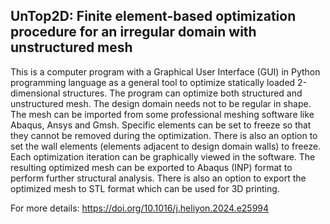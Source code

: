 ## UnTop2D: Finite element-based optimization procedure for an irregular domain with unstructured mesh

This is a computer program with a Graphical User Interface (GUI) in Python
programming language as a general tool to optimize statically loaded 2-dimensional structures. The program can
optimize both structured and unstructured mesh. The design domain needs not to be regular in
shape. The mesh can be imported from some professional meshing software like Abaqus,
Ansys and Gmsh. Specific elements can be set to freeze so that they cannot be removed
during the optimization. There is also an option to set the wall elements (elements adjacent to
design domain walls) to freeze. Each optimization iteration can be graphically viewed in the
software. The resulting optimized mesh can be exported to Abaqus (INP) format to perform
further structural analysis. There is also an option to export the optimized mesh to STL
format which can be used for 3D printing.

For more details: https://doi.org/10.1016/j.heliyon.2024.e25994
